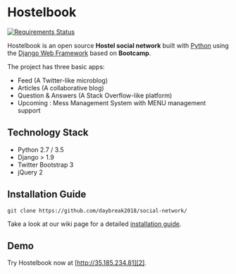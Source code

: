 # Hostelbook
[![Requirements Status](https://requires.io/github/vitorfs/bootcamp/requirements.svg?branch=master)](https://requires.io/github/kaustav1996/Hostelbook/requirements/?branch=master)

Hostelbook is an open source **Hostel social network** built with [Python][0] using the [Django Web Framework][1] based on **Bootcamp**.

The project has three basic apps:

* Feed (A Twitter-like microblog)
* Articles (A collaborative blog)
* Question & Answers (A Stack Overflow-like platform)
* Upcoming : Mess Management System with MENU management support

## Technology Stack

- Python 2.7 / 3.5
- Django > 1.9
- Twitter Bootstrap 3
- jQuery 2


## Installation Guide
```
git clone https://github.com/daybreak2018/social-network/
```
Take a look at our wiki page for a detailed [installation guide][3].


## Demo

Try Hostelbook now at [http://35.185.234.81][2].

[0]: https://www.python.org/
[1]: https://www.djangoproject.com/
[2]: http://35.185.234.81
[3]: https://github.com/kaustav1996/Hostelbook/installation_guide.md
